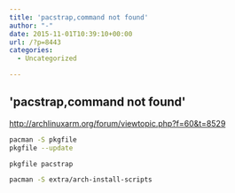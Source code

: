 ```yaml
---
title: 'pacstrap,command not found'
author: "-"
date: 2015-11-01T10:39:10+00:00
url: /?p=8443
categories:
  - Uncategorized

---
```

## 'pacstrap,command not found'
http://archlinuxarm.org/forum/viewtopic.php?f=60&t=8529

```bash
pacman -S pkgfile
pkgfile --update

pkgfile pacstrap

pacman -S extra/arch-install-scripts
```